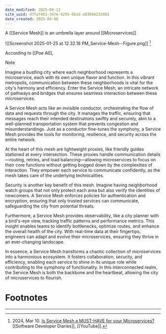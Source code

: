 ```yaml
---
date_modified: 2025-04-12
site_uuid: d7faf481-347e-4295-9b1d-a03894232483
date_created: 2025-04-06
---
```


A [[Service Mesh]] is an umbrella layer around [[Microservices]] 

![[Screenshot 2025-01-25 at 12.32.18 PM_Service-Mesh--Figure.png]] [^ebab16]

According to [[Poe AI]],

> [!NOTE]
> Imagine a bustling city where each neighborhood represents a microservice, each with its own unique flavor and function. In this vibrant metropolis, communication between these neighborhoods is vital for the city's harmony and efficiency. Enter the Service Mesh, an intricate network of pathways and bridges that ensures seamless interaction between these microservices.
> 
> A Service Mesh acts like an invisible conductor, orchestrating the flow of data and requests through the city. It manages the traffic, ensuring that messages reach their intended destinations swiftly and securely, akin to a well-planned transportation system that prevents congestion and misunderstandings. Just as a conductor fine-tunes the symphony, a Service Mesh provides the tools for monitoring, resilience, and security across the entire network.
> 
> At the heart of this mesh are lightweight proxies, like friendly guides stationed at every intersection. These proxies handle communication details—routing, retries, and load balancing—allowing microservices to focus on their core functions without getting bogged down by the complexities of interaction. They empower each service to communicate confidently, as the mesh takes care of the underlying technicalities.
> 
> Security is another key benefit of this mesh. Imagine having neighborhood watch groups that not only protect each area but also verify the identities of newcomers. A Service Mesh enforces policies for authentication and encryption, ensuring that only trusted services can communicate, safeguarding the city from potential threats.
> 
> Furthermore, a Service Mesh provides observability, like a city planner with a bird's-eye view, tracking traffic patterns and performance metrics. This insight enables teams to identify bottlenecks, optimize routes, and enhance the overall health of the city. With real-time data at their fingertips, engineers can adapt and evolve their microservices, ensuring they thrive in an ever-changing landscape.
> 
> In essence, a Service Mesh transforms a chaotic collection of microservices into a harmonious ecosystem. It fosters collaboration, security, and efficiency, enabling each service to shine in its unique role while contributing to the symphony of functionality. In this interconnected realm, the Service Mesh is both the backbone and the heartbeat, allowing the city of microservices to flourish.

# Footnotes
***
[^ebab16]: 2024, Mar 10. [Is Service Mesh a MUST-HAVE for your Microservices?](https://youtu.be/I7okWVmxOo8?si=kgY0LSnh4jUFLZGv) [[Software Developer Diaries]], [[YouTube]].
